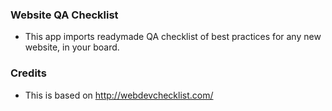 ### Website QA Checklist

- This app imports readymade QA checklist of best practices for any new website, in your board.

### Credits

- This is based on http://webdevchecklist.com/